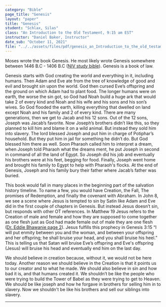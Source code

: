 ```yaml
---
category: "Bible"
page_title: "Genesis"
layout: "paper"
title: "Genesis"
student: "Schlax, Silas"
class: "An Introduction to the Old Testament, 9:15 am EST"
instructor: "Daniel Baker, Instructor"
date_sub: "October 11, 2021"
file: "../../assets/files/pdf/genesis_an_Introduction_to_the_old_testament.pdf"
---
```


Moses wrote the book Genesis. He most likely wrote Genesis somewhere between 1446 B.C - 1406 B.C (<a target='_blank' href="https://www.biblica.com/resources/
scholar-notes/niv-study-bible/intro-to-genesis/">NIV study bible</a>). Genesis is a book of law. 

Genesis starts with God creating the world and everything in it, including humans. Then Adam and Eve ate from the tree of knowledge of good and evil and brought sin upon the world. God then cursed Eve’s offspring and the ground on which Adam had to plant food. The longer humans were on earth, the worse the sin got, so God had Noah build a huge ark that would take 2 of every kind and Noah and his wife and his sons and his son’s wives. So God flooded the earth, killing everything that dwelled on land except Noah and his family and 2 of every kind. There are many generations, then we get to Jacab and his 12 sons. Out of the 12 sons, Joseph was Jacab’s favorite. Now Joseph’s brothers didn’t like this, so they planned to kill him and blame it on a wild animal. But instead they sold him into slavery. The lord blessed Joseph and put him in charge of Potiphar’s household. But they put him in jail for something he didn’t do. But God blessed him there as well. Soon Pharaoh called him to interpret a dream, when Joseph told Pharaoh what the dreams ment, he put Joseph in second in command of all the land of Egypt. So Joseph did his job and eventually his brothers were at his feet, begging for food. Finally, Joseph went home and brought his family to Egypt to help with Pharaoh's flocks. At the end of Genesis, Joseph and his family bury their father where Jacab’s father was buried.

This book would fall in many places in the beginning part of the salvation history timeline. To name a few, you would have Creation, the Fall, The promises of Redemption, and finally the covenant with Abraham. In John 8, we see a scene where Jesus is tempted to sin by Satin like Adam and Eve did in the first couple of chapters in Genesis. But instead Jesus doesn’t sin, but responds with other OT references. In Matthew 19 Jesus refers to the Creation of male and female and how they are supposed to come together as one flesh just as God had made female out of male they are one flesh (<a target='_blank' href="https://www.csmedia1.com/317ministries.net/new-testament-references-to-genesis-1.pdf">Dr. Eddie Bhawanie page 2</a>). Jesus fulfills this prophecy in Genesis 3:15 “I will put enmity between you and the woman, and between your offspring and her offspring; he shall bruise your head, and you shall bruise his heel.” This is telling us that Satan will bruise Eve’s offspring and Eve's offspring (Jesus) will bruise his head and eventually end him on the last day.

We should believe in creation because, without it, we would not be here today. Another reason we should believe in the Creation is that it points us to our creator and to what he made. We should also believe in sin and how bad it is, and that humans created it. We shouldn’t be like the people who were trying to build the Tower of Babel as they were trying to get to Heaven. We should be like joseph and how he forgave in brothers for selling him in to slavery. Now we shouldn't be like his brothers and sell our siblings into slavery. 

---
